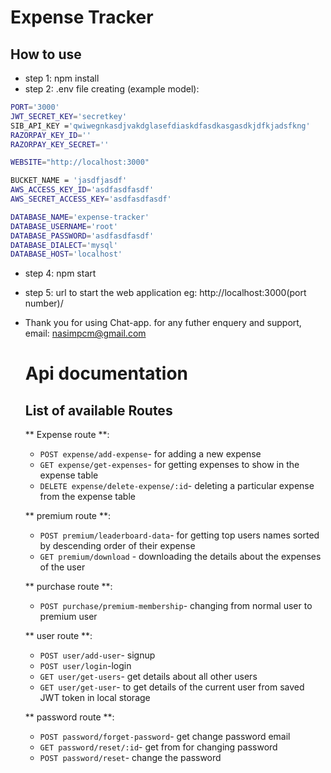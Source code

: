 # Expense Tracker 
 
## How to use

* step 1: npm install
* step 2: .env file creating (example model):
```sh
PORT='3000'
JWT_SECRET_KEY='secretkey'
SIB_API_KEY ='qwiwegnkasdjvakdglasefdiaskdfasdkasgasdkjdfkjadsfkng'
RAZORPAY_KEY_ID=''
RAZORPAY_KEY_SECRET=''

WEBSITE="http://localhost:3000"

BUCKET_NAME = 'jasdfjasdf'
AWS_ACCESS_KEY_ID='asdfasdfasdf'
AWS_SECRET_ACCESS_KEY='asdfasdfasdf'

DATABASE_NAME='expense-tracker'
DATABASE_USERNAME='root'
DATABASE_PASSWORD='asdfasdfasdf'
DATABASE_DIALECT='mysql'
DATABASE_HOST='localhost'
```
* step 4: npm start
* step 5: url to start the web application eg: http://localhost:3000(port number)/
* Thank you for using Chat-app. for any futher enquery and support, email: nasimpcm@gmail.com

  # Api documentation
  
  ## List of available Routes
  
  ** Expense route **:
  
  * `POST expense/add-expense`- for adding a new expense
  * `GET expense/get-expenses`- for getting expenses to show in the expense table
  * `DELETE expense/delete-expense/:id`- deleting a particular expense from the expense table
  
  ** premium route **:
  
  * `POST premium/leaderboard-data`- for getting top users names sorted by descending order of their expense 
  * `GET premium/download` - downloading the details about the expenses of the user
  
  ** purchase route **:
  
  * `POST purchase/premium-membership`- changing from normal user to premium user
  
  ** user route **:
  
  * `POST user/add-user`- signup
  * `POST user/login`-login
  * `GET user/get-users`- get details about all other users
  * `GET user/get-user`- to get details of the current user from saved JWT token in local storage

  ** password route **:
  
  * `POST password/forget-password`- get change password email
  * `GET password/reset/:id`- get from for changing password
  * `POST password/reset`- change the password
  
  
  
  
  

